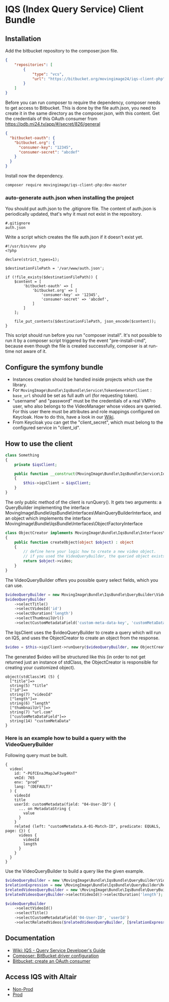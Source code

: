 # IQS (Index Query Service) Client Bundle

## Installation

Add the bitbucket repository to the composer.json file.
```json
{
    "repositories": [
        {
            "type": "vcs",
            "url": "https://bitbucket.org/movingimage24/iqs-client-php"
        }
    ]
}
```

Before you can run composer to require the dependency, composer needs to get access to Bitbucket.
This is done by the file auth.json, you need to create it in the same directory as the composer.json, with this content.
Get the credentials of this OAuth consumer from https://pdb.mi24.tv/app/#/secret/826/general
```json
{
  "bitbucket-oauth": {
    "bitbucket.org": {
      "consumer-key": "12345",
      "consumer-secret": "abcdef"
    }
  }
}
```
Install now the dependency.
```
composer require movingimage/iqs-client-php:dev-master
```
### auto-generate auth.json when installing the project
You should put auth.json to the .gitignore file.
The content of auth.json is periodically updated, that's why it must not exist in the repository.
```gitignore
#.gitignore
auth.json
```

Write a script which creates the file auth.json if it doesn't exist yet.
```
#!/usr/bin/env php
<?php

declare(strict_types=1);

$destinationFilePath = '/var/www/auth.json';

if (!file_exists($destinationFilePath)) {
    $content = [
        'bitbucket-oauth' => [
            'bitbucket.org' => [
                'consumer-key' => '12345',
                'consumer-secret' => 'abcdef',
            ]
        ]
    ];

    file_put_contents($destinationFilePath, json_encode($content));
}
```
This script should run before you run "composer install". 
It's not possible to run it by a composer script triggered by the event "pre-install-cmd", because even though the file is created successfully, composer is at run-time not aware of it. 

## Configure the symfony bundle
* Instances creation should be handled inside projects which use the library.  
* For `MovingImage\Bundle\IqsBundle\Service\TokenGeneratorClient` : `base_url` should be set as full auth url (for requesting token). 
* "username" and "password" must be the credentials of a real VMPro user, who also belongs to the VideoManager whose videos are queried. For this user there must be attributes and role mappings configured on Keycloak. How to do this, have a look in our [Wiki](https://wiki.mi24.tv/pages/viewpage.action?spaceKey=it&title=IQS+-+Query+Service+Developer%27s+Guide). 
* From Keycloak you can get the "client_secret", which must belong to the configured service in "client_id". 

## How to use the client
```php
class Something 
{
    private $iqsClient;

    public function __construct(MovingImage\Bundle\IqsBundle\Service\IqsClient $iqsClient)
    {
        $this->iqsClient = $iqsClient;
    }
}
```

The only public method of the client is runQuery(). 
It gets two arguments: a QueryBuilder implementing the interface MovingImage\Bundle\IqsBundle\Interfaces\MainQueryBuilderInterface,
and an object which implements the interface MovingImage\Bundle\IqsBundle\Interfaces\ObjectFactoryInterface
```php
class ObjectCreator implements MovingImage\Bundle\IqsBundle\Interfaces\ObjectFactoryInterface
{
    public function createObject(object $object) : object
    {
        // define here your logic how to create a new video object.
        // if you used the VideoQueryBuilder, the queried object exists in $object->video
        return $object->video;
    }
}
```
The VideoQueryBuilder offers you possible query select fields, which you can use. 
```php
$videoQueryBuilder = new MovingImage\Bundle\IqsBundle\QueryBuilder\Video\VideoQueryBuilder($videoId, $videoManagerId);
$videoQueryBuilder
    ->selectTitle()
    ->selectVideoId('id')
    ->selectDuration('length')
    ->selectThumbnailUrl()
    ->selectCustomMetadataField('custom-meta-data-key', 'customMetaDataField');
```
The IqsClient uses the $videoQueryBuilder to create a query which will run on IQS, and uses the ObjectCreator to create 
an object from the response.
```php
$video = $this->iqsClient->runQuery($videoQueryBuilder, new ObjectCreator());
```
The generated $video will be structured like this (in order to not get returned just an instance of stdClass, 
the ObjectCreator is responsible for creating your customized object). 
```
object(stdClass)#1 (5) {
  ["title"]=>
  string(5) "title"
  ["id"]=>
  string(7) "videoId"
  ["length"]=>
  string(6) "length"
  ["thumbnailUrl"]=>
  string(7) "url.com"
  ["customMetaDataField"]=>
  string(14) "customMetaData"
}

```

### Here is an example how to build a query with the VideoQueryBuilder
Following query must be built.
```
{
  video(
    id: "-PGfCEnaJMapJwF3vg4KnT"
    vmId: 765
    env: "prod"
    lang: "(DEFAULT)"
  ) {
    videoId
    title
    userId: customMetadata(field: "04-User-ID") {
      ... on MetadataString {
        value
      }
    }
    related (left: "customMetadata.A-01-Match-ID", predicate: EQUALS, page: {}) {
      videos {
        videoId
        length
      }
    }
  }
}
```
Use the VideoQueryBuilder to build a query like the given example.
```php
$videoQueryBuilder = new \MovingImage\Bundle\IqsBundle\QueryBuilder\Video\VideoQueryBuilder('-PGfCEnaJMapJwF3vg4KnT', 765);
$relationExpression = new \MovingImage\Bundle\IqsBundle\QueryBuilder\Relation\RelationExpression('A-01-Match-ID', true);
$relatedVideosQueryBuilder = new \MovingImage\Bundle\IqsBundle\QueryBuilder\Video\RelatedVideosQueryBuilder();
$relatedVideosQueryBuilder->selectVideoId()->selectDuration('length');

$videoQueryBuilder
    ->selectVideoId()
    ->selectTitle()
    ->selectCustomMetadataField('04-User-ID', 'userId')
    ->selectRelatedVideos($relatedVideosQueryBuilder, [$relationExpression]);
```

## Documentation
* [Wiki: IQS - Query Service Developer's Guide](https://wiki.mi24.tv/pages/viewpage.action?spaceKey=it&title=IQS+-+Query+Service+Developer%27s+Guide)
* [Composer: BitBucket driver configuration](https://getcomposer.org/doc/05-repositories.md#bitbucket-driver-configuration)
* [Bitbucket: create an OAuth consumer](https://confluence.atlassian.com/bitbucket/oauth-on-bitbucket-cloud-238027431.html)

## Access IQS with Altair
* [Non-Prod](https://iqs-qa-westeurope.movingimage.services/altair)
* [Prod](https://iqs-prod-westeurope.movingimage.services/altair)